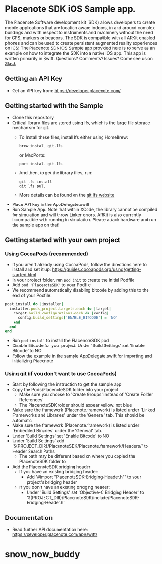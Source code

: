 # Placenote SDK iOS Sample app.
The Placenote Software development kit (SDK) allows developers to create mobile applications that are location aware indoors, in and around complex buildings and with respect to instruments and machinery without the need for GPS, markers or beacons. The SDK is compatible with all ARKit enabled phones and can be used to create persistent augmented reality experiences on iOS!
The Placenote SDK iOS Sample app provided here is to serve as an example on how to integrate the SDK into a native iOS app. This app is written primarily in Swift. Questions? Comments? Issues? Come see us on [Slack](https://join.slack.com/t/placenotedevs/shared_invite/enQtMjk5ODk2MzM0NDMzLTIzMjQwZTAxMzYxYWMyMjY1NzZmYTA2YjY0OGU5NzAzNjUxN2M1ZTQ1ZWZiYzI4ZDg4NGU1ZjQ0ZTA4NDY0OWI)

## Getting an API Key
* Get an API key from: https://developer.placenote.com/

## Getting started with the Sample
* Clone this repository
* Critical library files are stored using lfs, which is the large file storage mechanism for git.
  * To Install these files, install lfs either using HomeBrew:

     ```Shell Session
     brew install git-lfs
     ```

      or MacPorts:
      ```Shell Session
      port install git-lfs
      ```

  * And then, to get the library files, run:
     ```Shell Session
     git lfs install
     git lfs pull
     ```
  * More details can be found on the [git lfs website](https://git-lfs.github.com/)
* Place API key in the AppDelegate.swift
* Run Sample App. Note that within XCode, the library cannot be compiled for simulation and will throw Linker errors. ARKit is also currently incompatible with running in simulation. Please attach hardware and run the sample app on that!

## Getting started with your own project

### Using CocoaPods (recommended)

* If you aren't already using CocoaPods, follow the directions here to install and set it up: https://guides.cocoapods.org/using/getting-started.html
* In your project folder, run `pod init` to create the initial Podfile
* Add `pod 'PlacenoteSDK'` to your Podfile
* We recommend automatically disabling bitcode by adding this to the end of your Podfile:
```ruby
post_install do |installer|
  installer.pods_project.targets.each do |target|
    target.build_configurations.each do |config|
      config.build_settings['ENABLE_BITCODE'] = 'NO'
    end
  end
end
```
* Run `pod install` to install the PlacenoteSDK pod
* Disable Bitcode for your project: Under 'Build Settings' set 'Enable Bitcode' to NO
* Follow the example in the sample AppDelegate.swift for importing and initializing Placenote

### Using git (if you don't want to use CocoaPods)
* Start by following the instruction to get the sample app
* Copy the Pods/PlacenoteSDK folder into your project
    * Make sure you choose to 'Create Groups' instead of 'Create Folder References'
    * The PlacenoteSDK folder should appear yellow, not blue
* Make sure the framework (Placenote.framework) is listed under 'Linked Frameworks and Libraries' under the 'General' tab. This should be automatic
* Make sure the framework (Placenote.framework) is listed under 'Embedded Binaries' under the 'General' tab.
* Under 'Build Settings' set 'Enable Bitcode' to NO
* Under 'Build Settings' add '$(PROJECT_DIR)/PlacenoteSDK/Placenote.framework/Headers/' to Header Search Paths
    * The path may be different based on where you copied the PlacenoteSDK folder to
* Add the PlacenoteSDK bridging header
    * If you have an existing bridging header:
        * Add '#import "PlacenoteSDK-Bridging-Header.h"' to your project's bridging header
    * If you don't have an existing bridging header:
        * Under 'Build Settings' set 'Objective-C Bridging Header' to '$(PROJECT_DIR)/PlacenoteSDK/include/PlacenoteSDK-Bridging-Header.h'

## Documentation
* Read further API documentation here: https://developer.placenote.com/api/swift/

# snow_now_buddy
